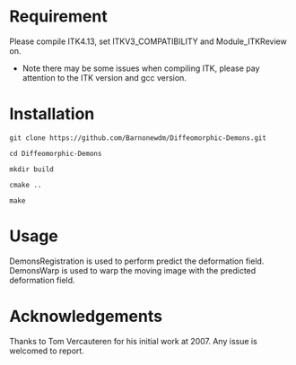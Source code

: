 # Requirement
Please compile ITK4.13, set ITKV3_COMPATIBILITY and Module_ITKReview on.
* Note there may be some issues when compiling ITK, please pay attention to the ITK version and gcc version.

# Installation
`git clone https://github.com/Barnonewdm/Diffeomorphic-Demons.git`

`cd Diffeomorphic-Demons`

`mkdir build`

`cmake ..`

`make`


# Usage
DemonsRegistration is used to perform predict the deformation field.
DemonsWarp is used to warp the moving image with the predicted deformation field.

# Acknowledgements
Thanks to Tom Vercauteren for his initial work at 2007. Any issue is welcomed to report.
